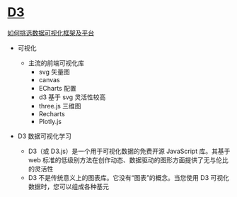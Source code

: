 # [D3](https://d3js.org/d3-axis)

[如何挑选数据可视化框架及平台](https://zhuanlan.zhihu.com/p/149398216)

- 可视化

  - 主流的前端可视化库
    - svg 矢量图
    - canvas
    - ECharts 配置
    - d3 基于 svg 灵活性较高
    - three.js 三维图
    - Recharts
    - Plotly.js

- D3 数据可视化学习

  - D3（或 D3.js）是一个用于可视化数据的免费开源 JavaScript 库。其基于 web 标准的低级别方法在创作动态、数据驱动的图形方面提供了无与伦比的灵活性
  - D3 不是传统意义上的图表库。它没有“图表”的概念。当您使用 D3 可视化数据时，您可以组成各种基元

